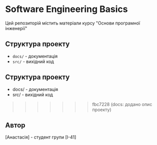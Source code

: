 # Software Engineering Basics

Цей репозиторій містить матеріали курсу "Основи програмної інженерії"

## Структура проекту
- `docs/` - документація
- `src/` - вихідний код

## Структура проекту
- docs/ - документація
- src/ - вихідний код
>>>>>>> fbc7228 (docs: додано опис проекту)

## Автор
[Анастасія] - студент групи [І-41]

